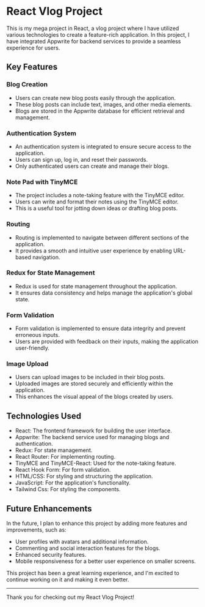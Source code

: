 # React Vlog Project

This is my mega project in React, a vlog project where I have utilized various technologies to create a feature-rich application. In this project, I have integrated Appwrite for backend services to provide a seamless experience for users.

## Key Features

### Blog Creation

- Users can create new blog posts easily through the application. 
- These blog posts can include text, images, and other media elements.
- Blogs are stored in the Appwrite database for efficient retrieval and management.

### Authentication System

- An authentication system is integrated to ensure secure access to the application.
- Users can sign up, log in, and reset their passwords.
- Only authenticated users can create and manage their blogs.

### Note Pad with TinyMCE

- The project includes a note-taking feature with the TinyMCE editor.
- Users can write and format their notes using the TinyMCE editor.
- This is a useful tool for jotting down ideas or drafting blog posts.

### Routing

- Routing is implemented to navigate between different sections of the application.
- It provides a smooth and intuitive user experience by enabling URL-based navigation.

### Redux for State Management

- Redux is used for state management throughout the application.
- It ensures data consistency and helps manage the application's global state.

### Form Validation

- Form validation is implemented to ensure data integrity and prevent erroneous inputs.
- Users are provided with feedback on their inputs, making the application user-friendly.

### Image Upload

- Users can upload images to be included in their blog posts.
- Uploaded images are stored securely and efficiently within the application.
- This enhances the visual appeal of the blogs created by users.

## Technologies Used

- React: The frontend framework for building the user interface.
- Appwrite: The backend service used for managing blogs and authentication.
- Redux: For state management.
- React Router: For implementing routing.
- TinyMCE and TinyMCE-React: Used for the note-taking feature.
- React Hook Form: For form validation.
- HTML/CSS: For styling and structuring the application.
- JavaScript: For the application's functionality.
- Tailwind Css: For styling the components.

## Future Enhancements

In the future, I plan to enhance this project by adding more features and improvements, such as:

- User profiles with avatars and additional information.
- Commenting and social interaction features for the blogs.
- Enhanced security features.
- Mobile responsiveness for a better user experience on smaller screens.

This project has been a great learning experience, and I'm excited to continue working on it and making it even better.

---

Thank you for checking out my React Vlog Project!
